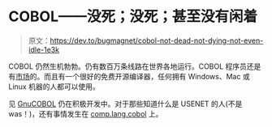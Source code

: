 # COBOL——没死；没死；甚至没有闲着

> 原文：<https://dev.to/bugmagnet/cobol-not-dead-not-dying-not-even-idle-1e3k>

COBOL 仍然生机勃勃。仍有数百万条线路在世界各地运行。COBOL 程序员还是有[市场](https://www.indeed.com/q-Cobol-Programmer-jobs.html)的。而且有一个很好的免费开源编译器，任何拥有 Windows、Mac 或 Linux 机器的人都可以使用。

见 [GnuCOBOL](https://www.arnoldtrembley.com/GnuCOBOL.htm) 仍在积极开发中。对于那些知道什么是 USENET 的人(不是 was！)，还有事情发生在 [comp.lang.cobol](https://groups.google.com/forum/embed/#!forum/comp.lang.cobol) 上。